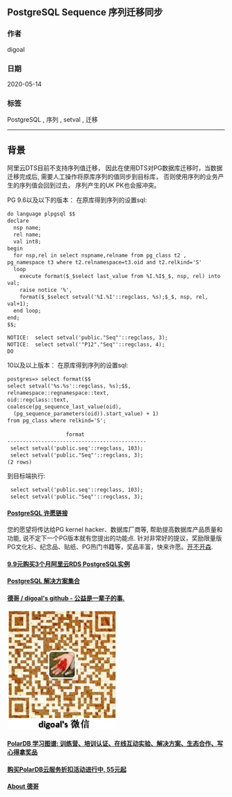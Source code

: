 ## PostgreSQL Sequence 序列迁移同步  
  
### 作者  
digoal  
  
### 日期  
2020-05-14  
  
### 标签  
PostgreSQL , 序列 , setval , 迁移    
  
----  
  
## 背景  
阿里云DTS目前不支持序列值迁移， 因此在使用DTS对PG数据库迁移时，当数据迁移完成后, 需要人工操作将原库序列的值同步到目标库， 否则使用序列的业务产生的序列值会回到过去， 序列产生的UK PK也会报冲突。       
  
PG 9.6以及以下的版本：  在原库得到序列的设置sql:   
  
```
do language plpgsql $$
declare
  nsp name;
  rel name;
  val int8;
begin
  for nsp,rel in select nspname,relname from pg_class t2 , pg_namespace t3 where t2.relnamespace=t3.oid and t2.relkind='S'
  loop
    execute format($_$select last_value from %I.%I$_$, nsp, rel) into val;
    raise notice '%', 
    format($_$select setval('%I.%I'::regclass, %s);$_$, nsp, rel, val+1);
  end loop;
end;
$$;
```
  
```
NOTICE:  select setval('public."Seq"'::regclass, 3);
NOTICE:  select setval('"P12"."Seq"'::regclass, 4);
DO
```
  
10以及以上版本：  在原库得到序列的设置sql:   
  
```  
postgres=> select format($$  
select setval('%s.%s'::regclass, %s);$$,   
relnamespace::regnamespace::text,   
oid::regclass::text,   
coalesce(pg_sequence_last_value(oid),   
  (pg_sequence_parameters(oid)).start_value) + 1)   
from pg_class where relkind='S';  
  
                   format                      
---------------------------------------------  
 select setval('public.seq'::regclass, 103);  
 select setval('public."Seq"'::regclass, 3);  
(2 rows)  
```  
  
到目标端执行:   
  
```  
 select setval('public.seq'::regclass, 103);  
 select setval('public."Seq"'::regclass, 3);  
```  
    
  
  
  
  
  
  
  
  
  
  
  
  
  
  
  
  
  
  
  
  
  
  
  
  
  
  
  
  
  
  
  
  
  
  
  
  
  
  
  
  
  
  
  
  
  
  
  
  
  
  
  
  
  
#### [PostgreSQL 许愿链接](https://github.com/digoal/blog/issues/76 "269ac3d1c492e938c0191101c7238216")
您的愿望将传达给PG kernel hacker、数据库厂商等, 帮助提高数据库产品质量和功能, 说不定下一个PG版本就有您提出的功能点. 针对非常好的提议，奖励限量版PG文化衫、纪念品、贴纸、PG热门书籍等，奖品丰富，快来许愿。[开不开森](https://github.com/digoal/blog/issues/76 "269ac3d1c492e938c0191101c7238216").  
  
  
#### [9.9元购买3个月阿里云RDS PostgreSQL实例](https://www.aliyun.com/database/postgresqlactivity "57258f76c37864c6e6d23383d05714ea")
  
  
#### [PostgreSQL 解决方案集合](https://yq.aliyun.com/topic/118 "40cff096e9ed7122c512b35d8561d9c8")
  
  
#### [德哥 / digoal's github - 公益是一辈子的事.](https://github.com/digoal/blog/blob/master/README.md "22709685feb7cab07d30f30387f0a9ae")
  
  
![digoal's wechat](../pic/digoal_weixin.jpg "f7ad92eeba24523fd47a6e1a0e691b59")
  
  
#### [PolarDB 学习图谱: 训练营、培训认证、在线互动实验、解决方案、生态合作、写心得拿奖品](https://www.aliyun.com/database/openpolardb/activity "8642f60e04ed0c814bf9cb9677976bd4")
  
  
#### [购买PolarDB云服务折扣活动进行中, 55元起](https://www.aliyun.com/activity/new/polardb-yunparter?userCode=bsb3t4al "e0495c413bedacabb75ff1e880be465a")
  
  
#### [About 德哥](https://github.com/digoal/blog/blob/master/me/readme.md "a37735981e7704886ffd590565582dd0")
  
